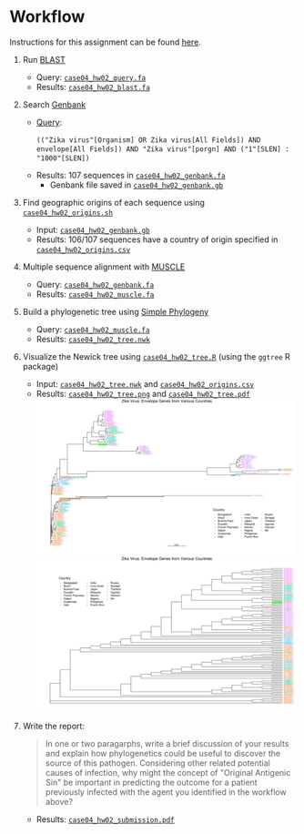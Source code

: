 # Workflow

Instructions for this assignment can be found [here](case04_hw02_instructions.pdf).

1. Run [BLAST](http://blast.ncbi.nlm.nih.gov/Blast.cgi)
    - Query: [`case04_hw02_query.fa`](case04_hw02_query.fa)
    - Results: [`case04_hw02_blast.fa`](case04_hw02_blast.fa)
1. Search [Genbank](http://www.ncbi.nlm.nih.gov/nuccore)
    - [Query](case04_hw02_genbank.md): 
      ```
      (("Zika virus"[Organism] OR Zika virus[All Fields]) AND envelope[All Fields]) AND "Zika virus"[porgn] AND ("1"[SLEN] : "1000"[SLEN])
      ```
    - Results: 107 sequences in [`case04_hw02_genbank.fa`](case04_hw02_genbank.fa)
        - Genbank file saved in [`case04_hw02_genbank.gb`](case04_hw02_genbank.gb)
1. Find geographic origins of each sequence using [`case04_hw02_origins.sh`](case04_hw02_origins.sh)
    - Input: [`case04_hw02_genbank.gb`](case04_hw02_genbank.gb)
    - Results: 106/107 sequences have a country of origin specified in [`case04_hw02_origins.csv`](case04_hw02_origins.csv)
1. Multiple sequence alignment with [MUSCLE](http://www.ebi.ac.uk/Tools/msa/muscle/)
    - Query: [`case04_hw02_genbank.fa`](case04_hw02_genbank.fa)
    - Results: [`case04_hw02_muscle.fa`](case04_hw02_muscle.fa)
1. Build a phylogenetic tree using [Simple Phylogeny](https://www.ebi.ac.uk/Tools/phylogeny/simple_phylogeny/)
    - Query: [`case04_hw02_muscle.fa`](case04_hw02_muscle.fa)
    - Results: [`case04_hw02_tree.nwk`](case04_hw02_tree.nwk)
1. Visualize the Newick tree using [`case04_hw02_tree.R`](case04_hw02_tree.R) (using the `ggtree` R package)
    - Input: [`case04_hw02_tree.nwk`](case04_hw02_tree.nwk) and [`case04_hw02_origins.csv`](case04_hw02_origins.csv)
	- Results: [`case04_hw02_tree.png`](case04_hw02_tree.png) and [`case04_hw02_tree.pdf`](case04_hw02_tree.pdf)
	![](case04_hw02_tree.png)
	![](case04_hw02_cladogram.png)
1. Write the report:
    > In one or two paragarphs, write a brief discussion of your results and explain how phylogenetics could be useful to discover the source of this pathogen. Considering other related potential causes of infection, why might the concept of "Original Antigenic Sin" be important in predicting the outcome for a patient previously infected with the agent you identified in the workflow above?

    * Results: [`case04_hw02_submission.pdf`](case04_hw02_submission.pdf)
